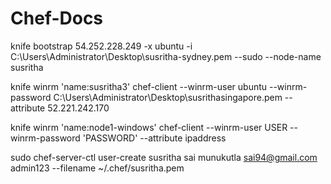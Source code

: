 # Chef-Docs


knife bootstrap 54.252.228.249 -x ubuntu -i C:\Users\Administrator\Desktop\susritha-sydney.pem --sudo --node-name susritha


knife winrm 'name:susritha3' chef-client --winrm-user ubuntu --winrm-password C:\Users\Administrator\Desktop\susrithasingapore.pem --attribute 52.221.242.170

knife winrm 'name:node1-windows' chef-client --winrm-user USER --winrm-password 'PASSWORD' --attribute ipaddress

sudo chef-server-ctl user-create susritha sai munukutla sai94@gmail.com admin123 --filename ~/.chef/susritha.pem
